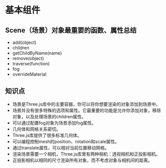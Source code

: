 # 基本组件

## Scene（场景）对象最重要的函数、属性总结
- add(object)
- children
- getChildByName(name)
- remove(object)
- traverse(function)
- fog
- overrideMaterial

## 知识点
- 场景是Three.js库中的主要容器，你可以将你想要渲染的对象添加到场景中。
- 场景并没有很多特殊的选项和属性。它最重要的功能是允许你添加对象，移除对象，以及处理场景的children属性。
- 可以通过配置fog对象为场景添加fog属性。
- 几何体和网格关系密切。
- Three.js库提供了很多标准几何体。
- 可以编程控制mesh的position、rotation和scale属性。
- 通过translate属性，可以相对当前位置移动网格。
- 渲染场景需要一个相机，Three.js库里有两种相机：透视相机和正投影相机。
- 正投影相机以相同的尺寸渲染所有对象，而不考虑对象与相机间的距离。